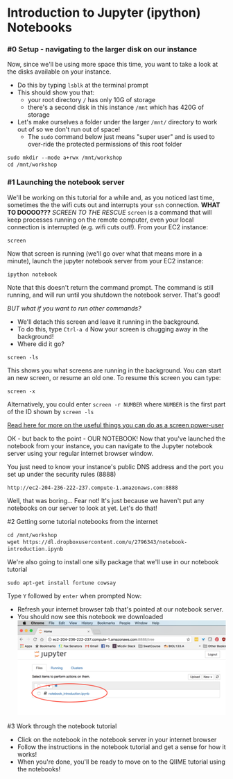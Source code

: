 # Introduction to Jupyter (ipython) Notebooks

### #0 Setup - navigating to the larger disk on our instance
Now, since we'll be using more space this time, you want to take a look at the disks available on your instance.  
- Do this by typing `lsblk` at the terminal prompt
- This should show you that:
  - your root directory `/` has only 10G of storage
  - there's a second disk in this instance `/mnt` which has 420G of storage
- Let's make ourselves a folder under the larger `/mnt/` directory to work out of so we don't run out of space!
  - The `sudo` command below just means "super user" and is used to over-ride the protected permissions of this root folder
  
```
sudo mkdir --mode a+rwx /mnt/workshop
cd /mnt/workshop
```

### #1 Launching the notebook server
We'll be working on this tutorial for a while and, as you noticed last time, sometimes the the wifi cuts out and interrupts your `ssh` connection. 
**WHAT TO DOOOO???** 
*SCREEN TO THE RESCUE* 
`screen` is a command that will keep processes running on the remote computer, even your local connection is interrupted (e.g. wifi cuts out!). 
From your EC2 instance:
```
screen
```
Now that screen is running (we'll go over what that means more in a minute), launch the jupyter notebook server from your EC2 instance:

```
ipython notebook
```
Note that this doesn't return the command prompt.  The command is still running, and will run until you shutdown the notebook server.  That's good!  

*BUT what if you want to run other commands?*  
- We'll detach this screen and leave it running in the background. 
- To do this, type `Ctrl-a d`
Now your screen is chugging away in the background!
- Where did it go?

```
screen -ls
```
This shows you what screens are running in the background.  You can start an new screen, or resume an old one.  To resume this screen you can type:
```
screen -x
```
Alternatively, you could enter `screen -r NUMBER` where `NUMBER` is the first part of the ID shown by `screen -ls`

[Read here for more on the useful things you can do as a screen power-user](https://kb.iu.edu/d/acuy)


OK - but back to the point - OUR NOTEBOOK!
Now that you've launched the notebook from your instance, you can navigate to the Jupyter notebook server using your regular internet browser window.

You just need to know your instance's public DNS address and the port you set up under the security rules (8888)
```
http://ec2-204-236-222-237.compute-1.amazonaws.com:8888
```

Well, that was boring... Fear not!  It's just because we haven't put any notebooks on our server to look at yet.  Let's do that!

#2 Getting some tutorial notebooks from the internet

```
cd /mnt/workshop
wget https://dl.dropboxusercontent.com/u/2796343/notebook-introduction.ipynb
```
We're also going to install one silly package that we'll use in our notebook tutorial
```
sudo apt-get install fortune cowsay
```
Type `Y` followed by `enter` when prompted
Now:
- Refresh your internet browser tab that's pointed at our notebook server.
- You should now see this notebook we downloaded
![Notebook tutorial](../img/qiime-jupyter-server-01.png)

#3 Work through the notebook tutorial
- Click on the notebook in the notebook server in your internet browser
- Follow the instructions in the notebook tutorial and get a sense for how it works!
- When you're done, you'll be ready to move on to the QIIME tutorial using the notebooks!
